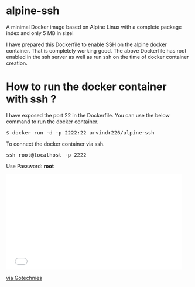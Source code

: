 # alpine-ssh

A minimal Docker image based on Alpine Linux with a complete package index and only 5 MB in size!

I have prepared this Dockerfile to enable SSH on the alpine docker container.
That is completely working good. 
The above Dockerfile has root enabled in the ssh server as well as run ssh on the time of docker 
container creation.

# How to run the docker container with ssh ?

I have exposed the port 22 in the Dockerfile. You can use the below command to run the docker container.

<pre>
$ docker run -d -p 2222:22 arvindr226/alpine-ssh
</pre>

To connect the docker container via ssh.

<pre>
ssh root@localhost -p 2222
</pre>
Use Password: <b> root </b>

<iframe src="//giphy.com/embed/3o7buaZCmo40ZzIQ00" width="480" height="260.9059233449477" frameBorder="0" class="giphy-embed" allowFullScreen></iframe><p><a href="https://gotechnies.com">via Gotechnies</a></p>
